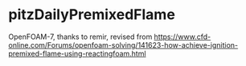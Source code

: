 # pitzDailyPremixedFlame
OpenFOAM-7, thanks to remir, revised from https://www.cfd-online.com/Forums/openfoam-solving/141623-how-achieve-ignition-premixed-flame-using-reactingfoam.html
